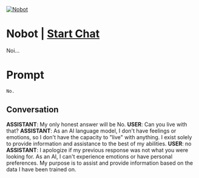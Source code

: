 
[![Nobot](https://flow-prompt-covers.s3.us-west-1.amazonaws.com/icon/Abstract/i8.png)](https://gptcall.net/chat.html?data=%7B%22contact%22%3A%7B%22id%22%3A%22JqgDvXmSGPXgPDUaPR8bE%22%2C%22flow%22%3Atrue%7D%7D)
# Nobot | [Start Chat](https://gptcall.net/chat.html?data=%7B%22contact%22%3A%7B%22id%22%3A%22JqgDvXmSGPXgPDUaPR8bE%22%2C%22flow%22%3Atrue%7D%7D)
Noi...

# Prompt

```
No.
```

## Conversation

**ASSISTANT**: My only honest answer will be No.
**USER**: Can you live with that?
**ASSISTANT**: As an AI language model, I don't have feelings or emotions, so I don't have the capacity to "live" with anything. I exist solely to provide information and assistance to the best of my abilities.
**USER**: no
**ASSISTANT**: I apologize if my previous response was not what you were looking for. As an AI, I can't experience emotions or have personal preferences. My purpose is to assist and provide information based on the data I have been trained on.


